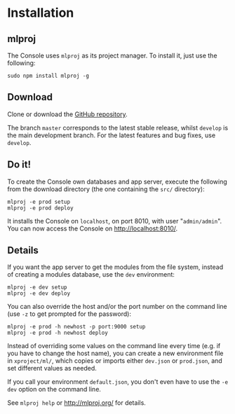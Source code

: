 # Installation

## mlproj

The Console uses `mlproj` as its project manager.  To install it, just use the
following:

```
sudo npm install mlproj -g
```

## Download

Clone or download
the [GitHub repository](https://github.com/fgeorges/expath-ml-console).

The branch `master` corresponds to the latest stable release, whilst `develop`
is the main development branch.  For the latest features and bug fixes, use
`develop`.

## Do it!

To create the Console own databases and app server, execute the following from
the download directory (the one containing the `src/` directory):

```
mlproj -e prod setup
mlproj -e prod deploy
```

It installs the Console on `localhost`, on port 8010, with user "`admin/admin`".
You can now access the Console
on [http://localhost:8010/](http://localhost:8010/).

## Details

If you want the app server to get the modules from the file system, instead of
creating a modules database, use the `dev` environment:

```
mlproj -e dev setup
mlproj -e dev deploy
```

You can also override the host and/or the port number on the command line (use
`-z` to get prompted for the password):

```
mlproj -e prod -h newhost -p port:9000 setup
mlproj -e prod -h newhost deploy
```

Instead of overriding some values on the command line every time (e.g. if you
have to change the host name), you can create a new environment file in
`xproject/ml/`, which copies or imports either `dev.json` or `prod.json`, and
set different values as needed.

If you call your environment `default.json`, you don't even have to use the `-e
dev` option on the command line.

See `mlproj help` or http://mlproj.org/ for details.

